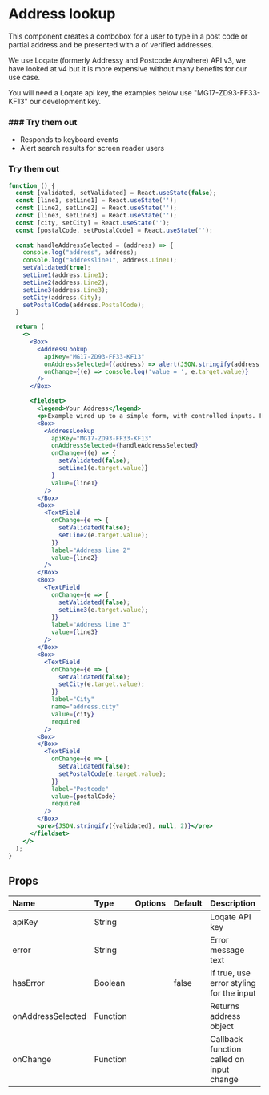 # Address lookup

This component creates a combobox for a user to type in a post code or partial address and be presented with a of verified addresses.

We use Loqate (formerly Addressy and Postcode Anywhere) API v3, we have looked at v4 but it is more expensive without many benefits for our use case.

You will need a Loqate api key, the examples below use "MG17-ZD93-FF33-KF13" our development key.

### ### Try them out

- Responds to keyboard events
- Alert search results for screen reader users

### Try them out

```.jsx
function () {
  const [validated, setValidated] = React.useState(false);
  const [line1, setLine1] = React.useState('');
  const [line2, setLine2] = React.useState('');
  const [line3, setLine3] = React.useState('');
  const [city, setCity] = React.useState('');
  const [postalCode, setPostalCode] = React.useState('');
  
  const handleAddressSelected = (address) => {
    console.log("address", address);
    console.log("addressline1", address.Line1);
    setValidated(true);
    setLine1(address.Line1);
    setLine2(address.Line2);
    setLine3(address.Line3);
    setCity(address.City);
    setPostalCode(address.PostalCode);
  }

  return (
    <>
      <Box>
        <AddressLookup
          apiKey="MG17-ZD93-FF33-KF13"
          onAddressSelected={(address) => alert(JSON.stringify(address, null, 2))}
          onChange={(e) => console.log('value = ', e.target.value)}
        />
      </Box>

      <fieldset>
        <legend>Your Address</legend>
        <p>Example wired up to a simple form, with controlled inputs. For production use we recomend using useing Formic and Yup for form management and validation</p>
        <Box>
          <AddressLookup
            apiKey="MG17-ZD93-FF33-KF13"
            onAddressSelected={handleAddressSelected}
            onChange={(e) => {
              setValidated(false);
              setLine1(e.target.value)}
            }
            value={line1}
          />
        </Box>
        <Box>
          <TextField
            onChange={e => {
              setValidated(false);
              setLine2(e.target.value);
            }}
            label="Address line 2"
            value={line2}
          />
        </Box>
        <Box>
          <TextField
            onChange={e => {
              setValidated(false);
              setLine3(e.target.value);
            }}
            label="Address line 3"
            value={line3}
          />
        </Box>
        <Box>
          <TextField
            onChange={e => {
              setValidated(false);
              setCity(e.target.value);
            }}
            label="City"
            name="address.city"
            value={city}
            required
          />
        <Box>
        </Box>
          <TextField
            onChange={e => {
              setValidated(false);
              setPostalCode(e.target.value);
            }}
            label="Postcode"
            value={postalCode}
            required
          />
        </Box>
        <pre>{JSON.stringify({validated}, null, 2)}</pre>
      </fieldset>
    </>
  );
}
```

## Props

| Name | Type | Options | Default | Description |
| :- | :- | :-: | :- | :- |
| apiKey | String |  |  | Loqate API key |
| error | String |  |  | Error message text |
| hasError | Boolean |  | false | If true, use error styling for the input |
| onAddressSelected | Function | | | Returns address object |
| onChange | Function | |  | Callback function called on input change|
